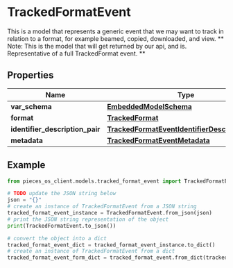 # TrackedFormatEvent

This is a model that represents a generic event that we may want to track in relation to a format, for example beamed, copied, downloaded, and view. ** Note: This is the model that will get returned by our api, and is. Representative of a full TrackedFormat event. **

## Properties

Name | Type | Description | Notes
------------ | ------------- | ------------- | -------------
**var_schema** | [**EmbeddedModelSchema**](EmbeddedModelSchema) |  | [optional] 
**format** | [**TrackedFormat**](TrackedFormat) |  | 
**identifier_description_pair** | [**TrackedFormatEventIdentifierDescriptionPairs**](TrackedFormatEventIdentifierDescriptionPairs) |  | 
**metadata** | [**TrackedFormatEventMetadata**](TrackedFormatEventMetadata) |  | [optional] 

## Example

```python
from pieces_os_client.models.tracked_format_event import TrackedFormatEvent

# TODO update the JSON string below
json = "{}"
# create an instance of TrackedFormatEvent from a JSON string
tracked_format_event_instance = TrackedFormatEvent.from_json(json)
# print the JSON string representation of the object
print(TrackedFormatEvent.to_json())

# convert the object into a dict
tracked_format_event_dict = tracked_format_event_instance.to_dict()
# create an instance of TrackedFormatEvent from a dict
tracked_format_event_form_dict = tracked_format_event.from_dict(tracked_format_event_dict)
```



